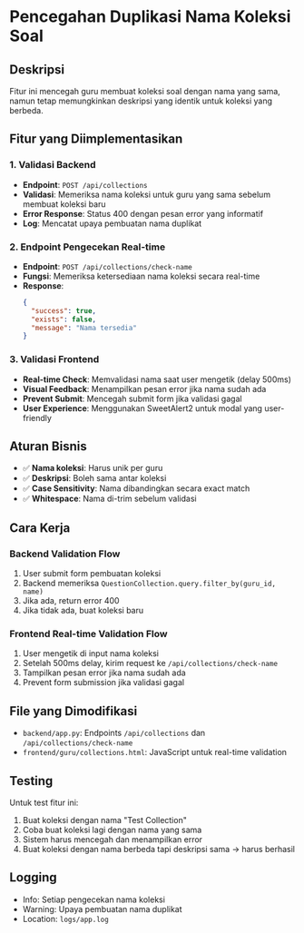 # Pencegahan Duplikasi Nama Koleksi Soal

## Deskripsi
Fitur ini mencegah guru membuat koleksi soal dengan nama yang sama, namun tetap memungkinkan deskripsi yang identik untuk koleksi yang berbeda.

## Fitur yang Diimplementasikan

### 1. Validasi Backend
- **Endpoint**: `POST /api/collections`
- **Validasi**: Memeriksa nama koleksi untuk guru yang sama sebelum membuat koleksi baru
- **Error Response**: Status 400 dengan pesan error yang informatif
- **Log**: Mencatat upaya pembuatan nama duplikat

### 2. Endpoint Pengecekan Real-time
- **Endpoint**: `POST /api/collections/check-name`
- **Fungsi**: Memeriksa ketersediaan nama koleksi secara real-time
- **Response**: 
  ```json
  {
    "success": true,
    "exists": false,
    "message": "Nama tersedia"
  }
  ```

### 3. Validasi Frontend
- **Real-time Check**: Memvalidasi nama saat user mengetik (delay 500ms)
- **Visual Feedback**: Menampilkan pesan error jika nama sudah ada
- **Prevent Submit**: Mencegah submit form jika validasi gagal
- **User Experience**: Menggunakan SweetAlert2 untuk modal yang user-friendly

## Aturan Bisnis
- ✅ **Nama koleksi**: Harus unik per guru
- ✅ **Deskripsi**: Boleh sama antar koleksi
- ✅ **Case Sensitivity**: Nama dibandingkan secara exact match
- ✅ **Whitespace**: Nama di-trim sebelum validasi

## Cara Kerja

### Backend Validation Flow
1. User submit form pembuatan koleksi
2. Backend memeriksa `QuestionCollection.query.filter_by(guru_id, name)`
3. Jika ada, return error 400
4. Jika tidak ada, buat koleksi baru

### Frontend Real-time Validation Flow
1. User mengetik di input nama koleksi
2. Setelah 500ms delay, kirim request ke `/api/collections/check-name`
3. Tampilkan pesan error jika nama sudah ada
4. Prevent form submission jika validasi gagal

## File yang Dimodifikasi
- `backend/app.py`: Endpoints `/api/collections` dan `/api/collections/check-name`
- `frontend/guru/collections.html`: JavaScript untuk real-time validation

## Testing
Untuk test fitur ini:
1. Buat koleksi dengan nama "Test Collection"
2. Coba buat koleksi lagi dengan nama yang sama
3. Sistem harus mencegah dan menampilkan error
4. Buat koleksi dengan nama berbeda tapi deskripsi sama → harus berhasil

## Logging
- Info: Setiap pengecekan nama koleksi
- Warning: Upaya pembuatan nama duplikat
- Location: `logs/app.log`